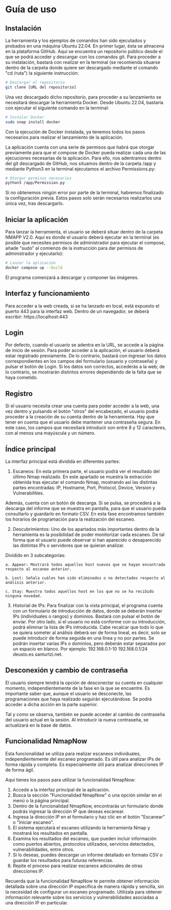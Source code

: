 # Guía de uso

## Instalación

La herramienta y los ejemplos de comandos han sido ejecutados y probados en una máquina Ubuntu 22.04. En primer lugar, ésta se almacena en la plataforma GitHub. Aquí se encuentra un repositorio público desde el que se podrá acceder y descargar con los comandos git. Para proceder a su instalación, bastará con realizar en la terminal (se recomienda situarse dentro de la carpeta donde quiere ser descargado mediante el comando "cd /ruta") la siguiente instrucción: 

```bash
# Descargar el repositorio
git clone [URL del repositorio]
```

Una vez descargado dicho repositorio, para proceder a su lanzamiento se necesitará descargar la herramienta Docker. Desde Ubuntu 22.04, bastaría con ejecutar el siguiente comando en la terminal: 

```bash
# Instalar Docker
sudo snap install docker
```

Con la ejecución de Docker instalada, ya tenemos todos los pasos necesarios para realizar el lanzamiento de la aplicación.

La aplicación cuenta con una serie de permisos que habrá que otorgar previamente para que el compose de Docker pueda realizar cada una de las ejecuciones necesarias de la aplicación. Para ello, nos adentramos dentro del git descargado de GitHub, nos situamos dentro de la carpeta /app y mediante Python3 en la terminal ejecutamos el archivo Permissions.py:

```bash
# Otorgar permisos necesarios
python3 /app/Permission.py
```

Si no obtenemos ningún error por parte de la terminal, habremos finalizado la configuración previa. Estos pasos solo serán necesarios realizarlos una única vez, tras descargarlo.

## Iniciar la aplicación

Para lanzar la herramienta, el usuario se deberá situar dentro de la carpeta NMAPP V2.0. Aquí es donde el usuario deberá ejecutar en la terminal (es posible que necesites permisos de administrador para ejecutar el compose, añade "sudo" al comienzo de la instrucción para dar permisos de administrador y ejecutarlo):

```bash
# Lanzar la aplicación
docker compose up --build
```

El programa comenzará a descargar y componer las imágenes.

## Interfaz y funcionamiento

Para acceder a la web creada, si se ha lanzado en local, está expuesto el puerto 443 para la interfaz web. Dentro de un navegador, se deberá escribir: https://localhost:443

## Login

Por defecto, cuando el usuario se adentra en la URL, se accede a la página de inicio de sesión. Para poder acceder a la aplicación, el usuario deberá estar registrado previamente. De lo contrario, bastará con ingresar los datos correspondientes en los campos del formulario (usuario y contraseña) y pulsar el botón de Login. Si los datos son correctos, accederás a la web; de lo contrario, se mostrarán distintos errores dependiendo de la falta que se haya cometido.

## Registro

Si el usuario necesita crear una cuenta para poder acceder a la web, una vez dentro y pulsando el botón "otros" del encabezado, el usuario podrá proceder a la creación de su cuenta dentro de la herramienta. Hay que tener en cuenta que el usuario debe mantener una contraseña segura. En este caso, los campos que necesitará introducir son entre 8 y 12 caracteres, con al menos una mayúscula y un número.

## Índice principal

La interfaz principal está dividida en diferentes partes:

1. Escaneos:
En esta primera parte, el usuario podrá ver el resultado del último Nmap realizado. En este apartado se muestra la extracción obtenida tras ejecutar el comando Nmap, mostrando así las distintas partes encontradas: IP, Hostname, Port, Protocol, Device, Version y Vulnerabilities.

Además, cuenta con un botón de descarga. Si se pulsa, se procederá a la descarga del informe que se muestra en pantalla, para que el usuario pueda consultarlo y guardarlo en formato CSV. En esta fase encontramos también los horarios de programación para la realización del escaneo.

2. Descubrimientos:
Uno de los apartados más importantes dentro de la herramienta es la posibilidad de poder monitorizar cada escaneo. De tal forma que el usuario puede observar si han aparecido o desaparecido las distintas IPs o servidores que se quieran analizar.

Dividido en 3 subcategorías:

    a. Appear: Mostrará todos aquellos host nuevos que se hayan encontrado respecto al escaneo anterior.
    
    b. Lost: Señala cuáles han sido eliminados o no detectados respecto al análisis anterior.
    
    c. Stay: Muestra todos aquellos host en los que no se ha recibido ninguna novedad.

3. Historial de IPs:
Para finalizar con la vista principal, el programa cuenta con un formulario de introducción de datos, donde se deberán insertar IPs (individuales o rangos) y dominios. Bastará con pulsar el botón de enviar. Por otro lado, si el usuario no está conforme con su introducción, podrá eliminar la lista de IPs introducida. Cabe recalcar que todo lo que se quiera someter al análisis deberá ser de forma lineal, es decir, solo se puede introducir de forma seguida en una línea y no por partes. Se podrán insertar varias IPs o dominios, pero deberán estar separados por un espacio en blanco. Por ejemplo: 192.168.0.1-10 192.168.0.1/24 deusto.es santurtzi.net.

## Desconexión y cambio de contraseña

El usuario siempre tendrá la opción de desconectar su cuenta en cualquier momento, independientemente de la fase en la que se encuentre. Es importante saber que, aunque el usuario se desconecte, las programaciones que haya realizado seguirán ejecutándose. Se podrá acceder a dicha acción en la parte superior.

Tal y como se observa, también se puede acceder al cambio de contraseña del usuario actual en la sesión. Al introducir la nueva contraseña, se actualizará en la base de datos.

## Funcionalidad NmapNow

Esta funcionalidad se utiliza para realizar escaneos individuales, independientemente del escaneo programado. Es útil para analizar IPs de forma rápida y completa. Es especialmente útil para analizar direcciones IP de forma ágil.

Aquí tienes los pasos para utilizar la funcionalidad NmapNow:

1) Accede a la interfaz principal de la aplicación.
2) Busca la sección "Funcionalidad NmapNow" o una opción similar en el menú o la página principal.
3) Dentro de la funcionalidad NmapNow, encontrarás un formulario donde podrás ingresar la dirección IP que deseas escanear.
4) Ingresa la dirección IP en el formulario y haz clic en el botón "Escanear" o "Iniciar escaneo".
5) El sistema ejecutará el escaneo utilizando la herramienta Nmap y mostrará los resultados en pantalla.
6) Examina los resultados del escaneo, que pueden incluir información como puertos abiertos, protocolos utilizados, servicios detectados, vulnerabilidades, entre otros.
7) Si lo deseas, puedes descargar un informe detallado en formato CSV o guardar los resultados para futuras referencias.
8) Repite el proceso para realizar escaneos adicionales de otras direcciones IP.

Recuerda que la funcionalidad NmapNow te permite obtener información detallada sobre una dirección IP específica de manera rápida y sencilla, sin la necesidad de configurar un escaneo programado. Utilízala para obtener información relevante sobre los servicios y vulnerabilidades asociadas a una dirección IP en particular.
